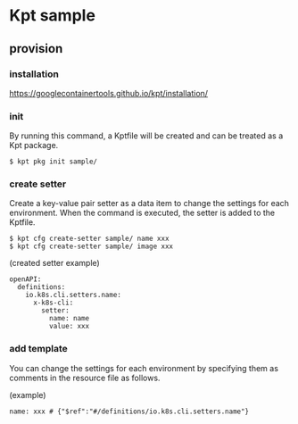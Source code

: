 # Kpt sample

## provision

### installation
https://googlecontainertools.github.io/kpt/installation/

### init
By running this command, a Kptfile will be created and can be treated as a Kpt package.
```
$ kpt pkg init sample/
```

### create setter
Create a key-value pair setter as a data item to change the settings for each environment.
When the command is executed, the setter is added to the Kptfile.
```
$ kpt cfg create-setter sample/ name xxx
$ kpt cfg create-setter sample/ image xxx
```

(created setter example)
```
openAPI:
  definitions:
    io.k8s.cli.setters.name:
      x-k8s-cli:
        setter:
          name: name
          value: xxx
```

### add template
You can change the settings for each environment by specifying them as comments in the resource file as follows.

(example)
```
name: xxx # {"$ref":"#/definitions/io.k8s.cli.setters.name"}
```